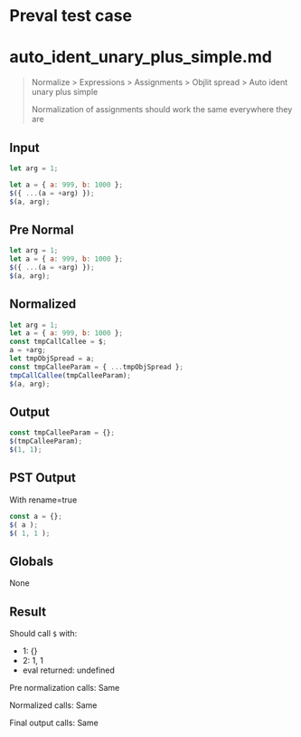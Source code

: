 # Preval test case

# auto_ident_unary_plus_simple.md

> Normalize > Expressions > Assignments > Objlit spread > Auto ident unary plus simple
>
> Normalization of assignments should work the same everywhere they are

## Input

`````js filename=intro
let arg = 1;

let a = { a: 999, b: 1000 };
$({ ...(a = +arg) });
$(a, arg);
`````

## Pre Normal


`````js filename=intro
let arg = 1;
let a = { a: 999, b: 1000 };
$({ ...(a = +arg) });
$(a, arg);
`````

## Normalized


`````js filename=intro
let arg = 1;
let a = { a: 999, b: 1000 };
const tmpCallCallee = $;
a = +arg;
let tmpObjSpread = a;
const tmpCalleeParam = { ...tmpObjSpread };
tmpCallCallee(tmpCalleeParam);
$(a, arg);
`````

## Output


`````js filename=intro
const tmpCalleeParam = {};
$(tmpCalleeParam);
$(1, 1);
`````

## PST Output

With rename=true

`````js filename=intro
const a = {};
$( a );
$( 1, 1 );
`````

## Globals

None

## Result

Should call `$` with:
 - 1: {}
 - 2: 1, 1
 - eval returned: undefined

Pre normalization calls: Same

Normalized calls: Same

Final output calls: Same
